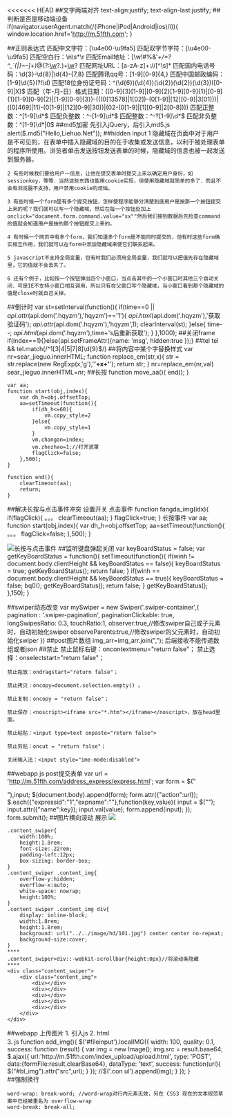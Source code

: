 <<<<<<< HEAD
##文字两端对齐
	text-align:justify; 
	text-align-last:justify; 
##判断是否是移动端设备
	if(navigator.userAgent.match(/(iPhone|iPod|Android|ios)/i)){
		window.location.href='http://m.51fth.com';
	}

##正则表达式
	匹配中文字符：[\u4e00-\u9fa5]
	匹配双字节字符：[\u4e00-\u9fa5]
	匹配空白行：\n\s*\r
	匹配Email地址：[\w!#$%&'*+/=?^_`{|}~-]+(?:\.[\w!#$%&'*+/=?^_`{|}~-]+)*@(?:[\w](?:[\w-]*[\w])?\.)+[\w](?:[\w-]*[\w])?
	匹配网址URL：[a-zA-z]+://[^\s]*
	匹配国内电话号码：\d{3}-\d{8}|\d{4}-\{7,8}
	匹配腾讯qq号：[1-9][0-9]{4,}
	匹配中国邮政编码：[1-9]\d{5}(?!\d)
	匹配18位身份证号码：^(\d{6})(\d{4})(\d{2})(\d{2})(\d{3})([0-9]|X)$
	匹配（年-月-日）格式日期：([0-9]{3}[1-9]|[0-9]{2}[1-9][0-9]{1}|[0-9]{1}[1-9][0-9]{2}|[1-9][0-9]{3})-(((0[13578]|1[02])-(0[1-9]|[12][0-9]|3[01]))|((0[469]|11)-(0[1-9]|[12][0-9]|30))|(02-(0[1-9]|[1][0-9]|2[0-8])))
	匹配正整数：^[1-9]\d*$
	匹配负整数：^-[1-9]\d*$
	匹配整数：^-?[1-9]\d*$
	匹配非负整数：^[1-9]\d*|0$
##md5加密
	先引入jQuery，后引入md5.js
	alert($.md5("Hello,Liehuo.Net")); 
##hidden input
	1 隐藏域在页面中对于用户是不可见的，在表单中插入隐藏域的目的在于收集或发送信息，以利于被处理表单的程序所使用。浏览者单击发送按钮发送表单的时候，隐藏域的信息也被一起发送到服务器。 

	2 有些时候我们要给用户一信息，让他在提交表单时提交上来以确定用户身份，如sessionkey，等等．当然这些东西也能用cookie实现，但使用隐藏域就简单的多了．而且不会有浏览器不支持，用户禁用cookie的烦恼。 
	
	3 有些时候一个form里有多个提交按钮，怎样使程序能够分清楚到底用户是按那一个按钮提交上来的呢？我们就可以写一个隐藏域，然后在每一个按钮处加上onclick="document.form.command.value="xx""然后我们接到数据后先检查command的值就会知道用户是按的那个按钮提交上来的。 
	
	4 有时候一个网页中有多个form，我们知道多个form是不能同时提交的，但有时这些form确实相互作用，我们就可以在form中添加隐藏域来使它们联系起来。 
	
	5 javascript不支持全局变量，但有时我们必须用全局变量，我们就可以把值先存在隐藏域里，它的值就不会丢失了。 
	
	6 还有个例子，比如按一个按钮弹出四个小窗口，当点击其中的一个小窗口时其他三个自动关闭．可是IE不支持小窗口相互调用，所以只有在父窗口写个隐藏域，当小窗口看到那个隐藏域的值是close时就自己关掉。 
##倒计时
	var st=setInterval(function(){
        if(time==0 || $api.attr($api.dom('.hqyzm'),'hqyzm')=='1'){
            $api.html($api.dom('.hqyzm'),'获取验证码');
            $api.attr($api.dom('.hqyzm'),'hqyzm',1);
            clearInterval(st);
        }else{
            time--;
            $api.html($api.dom('.hqyzm'),time+'s后重新获取');
        }
    },1000);
##关闭frame
	if(index==1){}else{api.setFrameAttr({name: 'msg', hidden:true });}
##tel
	tel && tel.match(/^1[3|4|5|7|8]\d{9}$/)
##将内容中某个字替换样式
	var nr=sear_jieguo.innerHTML;
    function replace_em(str,x){
        str = str.replace(new RegExp(x,'g'),'<b>'+x+'</b>');
        return str;
    }
    nr=replace_em(nr,val)
    sear_jieguo.innerHTML=nr;
##长按
	function move_aa(){
	    end();
	}
	
	var aa;   
	function start(obj,index){
		var dh_h=obj.offsetTop;
	    aa=setTimeout(function(){
	        if(dh_h<=60){
				vm.copy_style=2
			}else{
				vm.copy_style=1
			}
			vm.changan=index;
	        vm.zhezhao=1;//打开遮罩
	        flagClick=false;
	    },500);
	}

	function end(){
	    clearTimeout(aa);
	    return;
	}
##解决长按与点击事件冲突
	设置开关
	点击事件
		function fangda_img(idx){
			if(flagClick){
				。。。
			    clearTimeout(aa);
			}
			flagClick=true;
		}
	长按事件
		var aa;   
		function start(obj,index){
			var dh_h=obj.offsetTop;
		    aa=setTimeout(function(){
		       	。。。
		        flagClick=false;
		    },500);
		}

![长按与点击事件](http://i.imgur.com/vcTwMuj.png)
##监听键盘弹起关闭
	var keyBoardStatus = false;
	var getKeyBoardStatus = function(){
	    setTimeout(function(){
	        if(winh != document.body.clientHeight && keyBoardStatus == false){
	            keyBoardStatus = true;
	            getKeyBoardStatus();
	            return false;
	        }
	        if(winh == document.body.clientHeight && keyBoardStatus == true){
	            keyBoardStatus = false;
	            bq0();
	            getKeyBoardStatus();
	            return false;
	        }
	        getKeyBoardStatus();
	    },150);
	}

##swiper动态改变
	var mySwiper = new Swiper('.swiper-container',{
		pagination : '.swiper-pagination',
	    paginationClickable: true,
	    longSwipesRatio: 0.3,
	    touchRatio:1,
	    observer:true,//修改swiper自己或子元素时，自动初始化swiper
	    observeParents:true,//修改swiper的父元素时，自动初始化swiper
	})
##post图片数组
	img_arr=img_arr.join(",");
	后端接收不能传递数组或者json
##禁止
	禁止鼠标右键：oncontextmenu="return false"；
	禁止选择：onselectstart="return false"；
	
	禁止拖放：ondragstart="return false"；
	
	禁止拷贝：oncopy=document.selection.empty() 。
	
	禁止复制：oncopy = "return false"；
	
	禁止保存：<noscript><iframe src="*.htm"></iframe></noscript>，放在head里面。
	
	禁止粘贴：<input type=text onpaste="return false">
	
	禁止剪贴：oncut = "return false"；
	
	关闭输入法：<input style="ime-mode:disabled">
##webapp    js post提交表单
	var url = 'http://m.51fth.com/address_express/express.html';
	var form = $("<form method='post'></form>"),input;
	$(document.body).append(form);
	form.attr({"action":url});
	$.each({"expressid":"1","expname":""},function(key,value){
		input = $("<input type='hidden'>");
		input.attr({"name":key});
		input.val(value);
		form.append(input);
	});
	form.submit();
##图片横向滚动
	展示
![](http://i.imgur.com/hXSG8W4.png)
	

	.content_swiper{
        width:100%;
        height:1.8rem;
    	font-size:.22rem;
    	padding-left:12px;
        box-sizing: border-box;
    }
    .content_swiper .content_img{
        overflow-y:hidden;
        overflow-x:auto; 
        white-space: nowrap;
        height:100%;
    }
    .content_swiper .content_img div{
        display: inline-block;
    	width:1.8rem;
    	height:1.8rem;
    	background: url("../../image/hd/101.jpg") center center no-repeat;
    	background-size:cover;
    }
	****
    .content_swiper>div::-webkit-scrollbar{height:0px}//将滚动条隐藏
	****
	<div class="content_swiper">
        <div class="content_img">
            <div></div>
            <div></div>
            <div></div>
            <div></div>
            <div></div>
        </div>
    </div>
##webapp 上传图片
	1.
		引入js
		<script src="http://img.51fth.com/themes/js/BUG.mini.js"></script>
    	<script  src='http://img.51fth.com/themes/js/LocalIMG.js'></script>
	2. html
		<input type="file"   id='fileinput' style="opacity: 0;" onclick="add_img()" accept="image/*">
	3. js
		function add_img(){
	       $('#fileinput').localIMG({
	            width: 100,
	            quality: 0.1,
	            success: function (result) {
	                var img = new Image();
	                img.src = result.base64;
	                $.ajax({
	                        url:'http://m.51fth.com/index_upload/upload.html',
	                        type: 'POST',
	                        data:{formFile:result.clearBase64},
	                        dataType: 'text',
	                        success: function(url){
	                           $("#bl_img").attr("src",url);
	                        }
	                    }); 
	                //$('.con ul').append(img);
	            }
	        });
	    }	
##强制换行

	word-wrap: break-word; //word-wrap对行内元素无效，另在 CSS3 现在的文本规范草案中已经被重名为 overflow-wrap
	word-break: break-all; 


